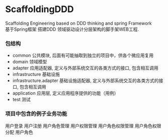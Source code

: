 # ScaffoldingDDD

Scaffolding Engineering based on DDD thinking and spring Framework  
基于Spring框架 搭建DDD 领域驱动设计分层架构的脚手架WEB工程.

### 包结构

- common 公共模块, 后面有可能抽取到独立的项目中，供各个微应用复用
- domain 领域模型
- adapter 应用适配器, 定义与外部系统交互的各类方式的接口, 包含相互调用
- infrastructure 基础设施
- infrastructure.adapter 基础设施适配器, 定义与外部系统交互的各类方式的接口, 包含相互调用
- application 应用层, 定义应用程序提供的功能（用例）
- test 测试

### 项目中包含的例子业务功能

用户登录
用户注册
用户角色管理
用户权限管理
用户角色权限管理
用户角色权限分配
用户角色